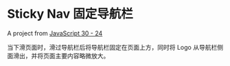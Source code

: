 # Sticky Nav 固定导航栏

A project from [JavaScript 30 - 24](https://youtu.be/5FLOBCGH3_U)

当下滑页面时，滑过导航栏后将导航栏固定在页面上方，同时将 Logo 从导航栏侧面滑出，并将页面主要内容略微放大。
